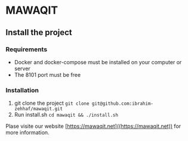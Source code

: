 # MAWAQIT

## Install the project
### Requirements 
* Docker and docker-compose must be installed on your computer or server
* The 8101 port must be free

### Installation
1. git clone the project `git clone git@github.com:ibrahim-zehhaf/mawaqit.git` 
2. Run install.sh `cd mawaqit && ./install.sh`


Plase visite our website [https://mawaqit.net]((https://mawaqit.net)) for more information.